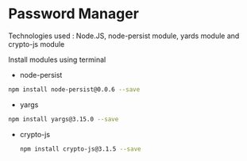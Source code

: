 # Password Manager

Technologies used : Node.JS, node-persist module, yards module and crypto-js module 

Install modules using terminal

  - node-persist
  ```sh
  npm install node-persist@0.0.6 --save
  ```
  - yargs
```sh
npm install yargs@3.15.0 --save
```
  - crypto-js
    ```sh
    npm install crypto-js@3.1.5 --save
    ```
